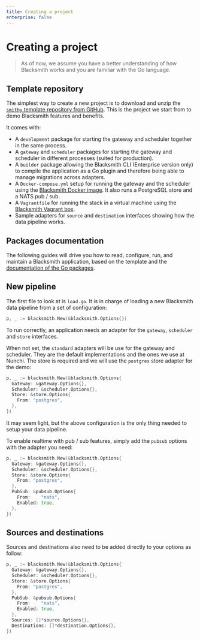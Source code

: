 ```yaml
---
title: Creating a project
enterprise: false
---
```


# Creating a project

> As of now, we assume you have a better understanding of how Blacksmith works
  and you are familiar with the Go language.

## Template repository

The simplest way to create a new project is to download and unzip the
[`smithy` template repository from GitHub](https://github.com/nunchistudio/smithy).
This is the project we start from to demo Blacksmith features and benefits.

It comes with:
- A `development` package for starting the gateway and scheduler together in the
  same process.
- A `gateway` and `scheduler` packages for starting the gateway and scheduler
  in different processes (suited for production).
- A `builder` package allowing the Blacksmith CLI (Enterprise version only) to
  compile the application as a Go plugin and therefore being able to manage
  migrations across adapters.
- A `Docker-compose.yml` setup for running the gateway and the scheduler using
  the [Blacksmith Docker image](https://github.com/nunchistudio/blacksmith-docker).
  It also runs a PostgreSQL store and a NATS pub / sub.
- A `Vagrantfile` for running the stack in a virtual machine using the
  [Blacksmith Vagrant box](https://github.com/nunchistudio/blacksmith-vagrant).
- Sample adapters for `source` and `destination` interfaces showing how the data
  pipeline works.

## Packages documentation

The following guides will drive you how to read, configure, run, and maintain a
Blacksmith application, based on the template and the 
[documentation of the Go packages](https://pkg.go.dev/github.com/nunchistudio/blacksmith?tab=doc).

## New pipeline

The first file to look at is `load.go`. It is in charge of loading a new Blacksmith
data pipeline from a set of configuration:

```go
p, _ := blacksmith.New(&blacksmith.Options{})
```

To run correctly, an application needs an adapter for the `gateway`, `scheduler`
and `store` interfaces.

When not set, the `standard` adapters will be use for the gateway and scheduler.
They are the default implementations and the ones we use at Nunchi. The store
is required and we will use the `postgres` store adapter for the demo:

```go
p, _ := blacksmith.New(&blacksmith.Options{
  Gateway: &gateway.Options{},
  Scheduler: &scheduler.Options{},
  Store: &store.Options{
    From: "postgres",
  },
})
```

It may seem light, but the above configuration is the only thing needed to setup
your data pipeline.

To enable realtime with pub / sub features, simply add the `pubsub` options with
the adapter you need:

```go
p, _ := blacksmith.New(&blacksmith.Options{
  Gateway: &gateway.Options{},
  Scheduler: &scheduler.Options{},
  Store: &store.Options{
    From: "postgres",
  },
  PubSub: &pubsub.Options{
    From:    "nats",
    Enabled: true,
  },
})
```

## Sources and destinations

Sources and destinations also need to be added directly to your options as follow:

```go
p, _ := blacksmith.New(&blacksmith.Options{
  Gateway: &gateway.Options{},
  Scheduler: &scheduler.Options{},
  Store: &store.Options{
    From: "postgres",
  },
  PubSub: &pubsub.Options{
    From:    "nats",
    Enabled: true,
  },
  Sources: []*source.Options{},
  Destinations: []*destination.Options{},
})
```
